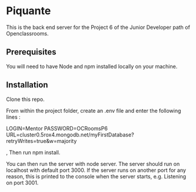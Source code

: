 # Piquante

This is the back end server for the Project 6 of the Junior Developer path of Openclassrooms.

## Prerequisites

You will need to have Node and npm installed locally on your machine.

## Installation

Clone this repo. 

From within the project folder, create an .env file and enter the following lines :

LOGIN=Mentor
PASSWORD=OCRoomsP6
URL=cluster0.5rox4.mongodb.net/myFirstDatabase?retryWrites=true&w=majority

, Then run npm install. 

You can then run the server with node server. The server should run on localhost with default port 3000. If the server runs on another port for any reason, this is printed to the console when the server starts, e.g. Listening on port 3001.

